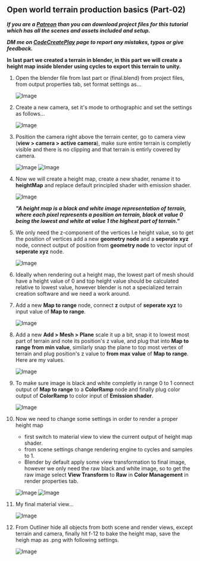 ## Open world terrain production basics (Part-02)


**_If you are a **[Patreon](https://www.patreon.com/CodeCreatePlay)** than you can download project files for this tutorial which has all the scenes and assets included and setup._**

**_DM me on **[CodeCreatePlay](https://www.patreon.com/CodeCreatePlay)** page to report any mistakes, typos or give feedback._**

**In last part we created a terrain in blender, in this part we will create a height map inside blender using cycles to export this terrain to unity.**

1. Open the blender file from last part or (final.blend) from project files, from output properties tab, set format settings as...

   ![Image](images/00.png)

2. Create a new camera, set it's mode to orthographic and set the settings as follows...

   ![Image](images/01.png)

3. Position the camera right above the terrain center, go to camera view (**view > camera > active camera**), make sure entire terrain is completly visible and there is no clipping and that terrain is entirly covered by camera.

   ![Image](images/02.png)
   ![Image](images/03.png)

4. Now we will create a height map, create a new shader, rename it to **heightMap** and replace default principled shader with emission shader.

    ![Image](images/04.png)

   **_"A height map is a black and white image representation of terrain, where each pixel represents a position on terrain, black at value 0 being the lowest and white at value 1 the highest part of terrain."_**
 
5. We only need the z-component of the vertices I.e height value, so to get the position of vertices add a new **geometry node** and a **seperate xyz** node, connect output of position from **geometry node** to vector input of **seperate xyz** node.

   ![Image](images/05.png)
 
6. Ideally when rendering out a height map, the lowest part of mesh should have a height value of 0 and top height value should be calculated relative to lowest value, however blender is not a specialized terrain creation software and we need a work around.
7. Add a new **Map to range** node, connect **z** output of **seperate xyz** to input value of **Map to range**.

   ![Image](images/06.png)

7. Add a new **Add > Mesh > Plane** scale it up a bit, snap it to lowest most part of terrain and note its position's z value, and plug that into **Map to range** **from min value**, similarly snap the plane to top most vertex of terrain and plug position's z value to **from max value** of **Map to range**.
Here are my values.

   ![Image](images/07.png)

8. To make sure image is black and white completly in range 0 to 1 connect output of **Map to range** to a **ColorRamp** node and finally plug color output of **ColorRamp** to color input of **Emission shader**.

   ![Image](images/08.png)

9. Now we need to change some settings in order to render a proper height map
   * first switch to material view to view the current output of height map shader.
   * from scene settings change rendering engine to cycles and samples to 1.
   * Blender by default apply some view transformation to final image, however we only need the raw black and white image, so to get the raw image select **View Transform** to **Raw** in **Color Management** in render properties tab.

    ![Image](images/09.png)
    ![Image](images/10.png)

10. My final material view...

    ![Image](images/11.png)

11. From Outliner hide all objects from both scene and render views, except terrain and camera, finally hit f-12 to bake the height map, save the heigh map as .png with following settings.

    ![Image](images/12.png)





